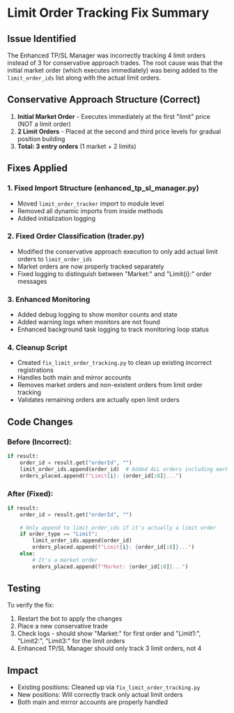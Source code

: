 # Limit Order Tracking Fix Summary

## Issue Identified
The Enhanced TP/SL Manager was incorrectly tracking 4 limit orders instead of 3 for conservative approach trades. The root cause was that the initial market order (which executes immediately) was being added to the `limit_order_ids` list along with the actual limit orders.

## Conservative Approach Structure (Correct)
1. **Initial Market Order** - Executes immediately at the first "limit" price (NOT a limit order)
2. **2 Limit Orders** - Placed at the second and third price levels for gradual position building
3. **Total: 3 entry orders** (1 market + 2 limits)

## Fixes Applied

### 1. Fixed Import Structure (enhanced_tp_sl_manager.py)
- Moved `limit_order_tracker` import to module level
- Removed all dynamic imports from inside methods
- Added initialization logging

### 2. Fixed Order Classification (trader.py)
- Modified the conservative approach execution to only add actual limit orders to `limit_order_ids`
- Market orders are now properly tracked separately
- Fixed logging to distinguish between "Market:" and "Limit{i}:" order messages

### 3. Enhanced Monitoring
- Added debug logging to show monitor counts and state
- Added warning logs when monitors are not found
- Enhanced background task logging to track monitoring loop status

### 4. Cleanup Script
- Created `fix_limit_order_tracking.py` to clean up existing incorrect registrations
- Handles both main and mirror accounts
- Removes market orders and non-existent orders from limit order tracking
- Validates remaining orders are actually open limit orders

## Code Changes

### Before (Incorrect):
```python
if result:
    order_id = result.get("orderId", "")
    limit_order_ids.append(order_id)  # Added ALL orders including market
    orders_placed.append(f"Limit{i}: {order_id[:8]}...")
```

### After (Fixed):
```python
if result:
    order_id = result.get("orderId", "")
    
    # Only append to limit_order_ids if it's actually a limit order
    if order_type == "Limit":
        limit_order_ids.append(order_id)
        orders_placed.append(f"Limit{i}: {order_id[:8]}...")
    else:
        # It's a market order
        orders_placed.append(f"Market: {order_id[:8]}...")
```

## Testing

To verify the fix:
1. Restart the bot to apply the changes
2. Place a new conservative trade
3. Check logs - should show "Market:" for first order and "Limit1:", "Limit2:", "Limit3:" for the limit orders
4. Enhanced TP/SL Manager should only track 3 limit orders, not 4

## Impact
- Existing positions: Cleaned up via `fix_limit_order_tracking.py`
- New positions: Will correctly track only actual limit orders
- Both main and mirror accounts are properly handled